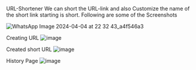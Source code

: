 URL-Shortener
We can short the URL-link and also Customize the name of the short link starting is short.
Following are some of the Screenshots


![WhatsApp Image 2024-04-04 at 22 32 43_a4f546a3](https://github.com/SudarshanBharate/upskillcampus/assets/76870710/a2ecb9a7-76ec-43d1-bfc1-db33246419d8)

Creating URL
![image](https://github.com/SudarshanBharate/upskillcampus/assets/76870710/69dd7e24-c9c4-4d36-999a-c71b2f205eca)

Created short URL
![image](https://github.com/SudarshanBharate/upskillcampus/assets/76870710/493b464d-1a48-4f4d-aaa9-a64b07d415b3)

History Page
![image](https://github.com/SudarshanBharate/upskillcampus/assets/76870710/7442843d-c2f8-47ec-b200-c1326321ec09)
